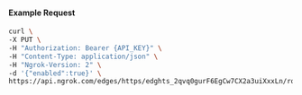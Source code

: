 <!-- Code generated for API Clients. DO NOT EDIT. -->

#### Example Request

```bash
curl \
-X PUT \
-H "Authorization: Bearer {API_KEY}" \
-H "Content-Type: application/json" \
-H "Ngrok-Version: 2" \
-d '{"enabled":true}' \
https://api.ngrok.com/edges/https/edghts_2qvq0gurF6EgCw7CX2a3uiXxxLn/routes/edghtsrt_2qvq0hV35YA8At12y6BGBzmZZhR/compression
```
